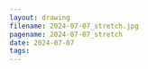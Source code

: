 ```yaml
---
layout: drawing
filename: 2024-07-07_stretch.jpg
pagename: 2024-07-07_stretch
date: 2024-07-07
tags:
---
```

